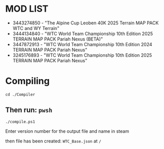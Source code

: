 # MOD LIST

* 3443274850 - "The Alpine Cup Leoben 40K 2025 Terrain MAP PACK WTC and WY Terrain"
* 3444134840 - "WTC World Team Championship 10th Edition 2025 TERRAIN MAP PACK Pariah Nexus (BETA)"
* 3447872913 - "WTC World Team Championship 10th Edition 2024 TERRAIN MAP PACK Pariah Nexus"
* 3245176893 - "WTC World Team Championship 10th Edition 2025 TERRAIN MAP PACK Pariah Nexus"

# Compiling

`cd ./Compiler`

Then run:
`pwsh`
-
`./compile.ps1`

Enter version number for the output file and name in steam

then file has been created:
`WTC_Base.json` at `/`